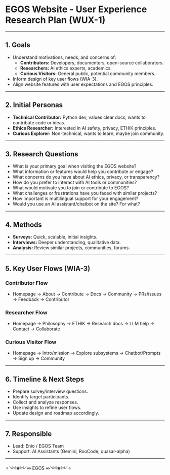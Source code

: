 # EGOS Website - User Experience Research Plan (WUX-1)

---

## 1. Goals

- Understand motivations, needs, and concerns of:
  - **Contributors:** Developers, documenters, open-source collaborators.
  - **Researchers:** AI ethics experts, academics.
  - **Curious Visitors:** General public, potential community members.
- Inform design of key user flows (WIA-3).
- Align website features with user expectations and EGOS principles.

---

## 2. Initial Personas

- **Technical Contributor:** Python dev, values clear docs, wants to contribute code or ideas.
- **Ethics Researcher:** Interested in AI safety, privacy, ETHIK principles.
- **Curious Explorer:** Non-technical, wants to learn, maybe join community.

---

## 3. Research Questions

- What is your primary goal when visiting the EGOS website?
- What information or features would help you contribute or engage?
- What concerns do you have about AI ethics, privacy, or transparency?
- How do you prefer to interact with AI tools or communities?
- What would motivate you to join or contribute to EGOS?
- What challenges or frustrations have you faced with similar projects?
- How important is multilingual support for your engagement?
- Would you use an AI assistant/chatbot on the site? For what?

---

## 4. Methods

- **Surveys:** Quick, scalable, initial insights.
- **Interviews:** Deeper understanding, qualitative data.
- **Analysis:** Review similar projects, communities, forums.

---

## 5. Key User Flows (WIA-3)

### Contributor Flow

- Homepage → About → Contribute → Docs → Community → PRs/issues → Feedback → Contributor

### Researcher Flow

- Homepage → Philosophy → ETHIK → Research docs → LLM help → Contact → Collaborate

### Curious Visitor Flow

- Homepage → Intro/mission → Explore subsystems → Chatbot/Prompts → Sign up → Community

---

## 6. Timeline & Next Steps

- Prepare survey/interview questions.
- Identify target participants.
- Collect and analyze responses.
- Use insights to refine user flows.
- Update design and roadmap accordingly.

---

## 7. Responsible

- Lead: Enio / EGOS Team
- Support: AI Assistants (Gemini, RooCode, quasar-alpha)

---

✧༺❀༻∞ EGOS ∞༺❀༻✧ 
